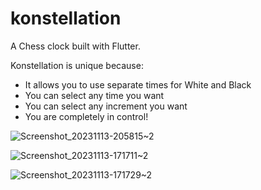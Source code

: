# konstellation

A Chess clock built with Flutter.

Konstellation is unique because:
  - It allows you to use separate times for White and Black
  - You can select any time you want
  - You can select any increment you want
  - You are completely in control!

![Screenshot_20231113-205815~2](https://github.com/Gentle-mann/konstellation/assets/66851229/f95bd79d-1815-46b5-9608-64cebee14d02)

![Screenshot_20231113-171711~2](https://github.com/Gentle-mann/konstellation/assets/66851229/33547954-8adc-4394-9eef-7fa6716eac53)

![Screenshot_20231113-171729~2](https://github.com/Gentle-mann/konstellation/assets/66851229/9129cff0-36d2-43ff-87d1-4107c628635e)
